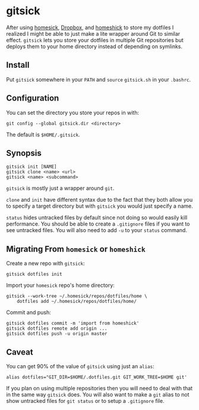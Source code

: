 # gitsick

After using [homesick][], [Dropbox][], and [homeshick][] to store my dotfiles
I realized I might be able to just make a lite wrapper around Git to similar
effect.  `gitsick` lets you store your dotfiles in multiple Git repositories
but deploys them to your home directory instead of depending on symlinks.

[Dropbox]: https://www.dropbox.com
[homesick]: https://github.com/technicalpickles/homesick
[homeshick]: https://github.com/andsens/homeshick

## Install

Put `gitsick` somewhere in your `PATH` and `source` `gitsick.sh` in your
`.bashrc`.

## Configuration

You can set the directory you store your repos in with:

    git config --global gitsick.dir <directory>

The default is `$HOME/.gitsick`.

## Synopsis

    gitsick init [NAME]
    gitsick clone <name> <url>
    gitsick <name> <subcommand>

`gitsick` is mostly just a wrapper around `git`.

`clone` and `init` have different syntax due to the fact that they both allow
you to specify a target directory but with `gitsick` you would just specify
a name.

`status` hides untracked files by default since not doing so would easily kill
performance.  You should be able to create a `.gitignore` files if you want to
see untracked files.  You will also need to add `-u` to your `status` command.

## Migrating From `homesick` or `homeshick`

Create a new repo with `gitsick`:

    gitsick dotfiles init

Import your `homesick` repo's home directory:

    gitsick --work-tree ~/.homesick/repos/dotfiles/home \
        dotfiles add ~/.homesick/repos/dotfiles/home/

Commit and push:

    gitsick dotfiles commit -m 'import from homeshick'
    gitsick dotfiles remote add origin ...
    gitsick dotfiles push -u origin master

## Caveat

You can get 90% of the value of `gitsick` using just an `alias`:

    alias dotfiles="GIT_DIR=$HOME/.dotfiles.git GIT_WORK_TREE=$HOME git'

If you plan on using multiple repositories then you will need to deal with that
in the same way `gitsick` does.  You will also want to make a `git` alias to
not show untracked files for `git status` or to setup a `.gitignore` file.

